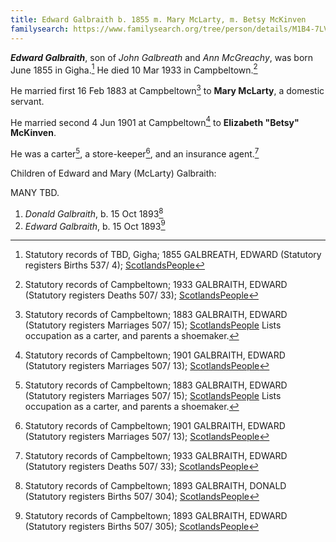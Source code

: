 ```yaml
---
title: Edward Galbraith b. 1855 m. Mary McLarty, m. Betsy McKinven
familysearch: https://www.familysearch.org/tree/person/details/M1B4-7LV
---
```

***Edward Galbraith***, son of *John Galbreath* and *Ann McGreachy*, was born June 1855 in Gigha.[^birth]  He died 10 Mar 1933 in Campbeltown.[^death]

He married first 16 Feb 1883 at Campbeltown[^marriage1] to **Mary McLarty**, a domestic servant.

He married second 4 Jun 1901 at Campbeltown[^marriage2] to **Elizabeth "Betsy" McKinven**.

He was a carter[^marriage1], a store-keeper[^marriage2], and an insurance agent.[^death]

Children of Edward and Mary (McLarty) Galbraith:

MANY TBD.

1. *Donald Galbraith*, b. 15 Oct 1893[^donald-birth]
2. *Edward Galbraith*, b. 15 Oct 1893[^edward-birth]


[^birth]: Statutory records of TBD, Gigha; 1855 GALBREATH, EDWARD (Statutory registers Births 537/ 4); [ScotlandsPeople](https://www.scotlandspeople.gov.uk/view-image/nrs_stat_births/38715238)

[^marriage1]: Statutory records of Campbeltown; 1883 GALBRAITH, EDWARD (Statutory registers Marriages 507/ 15); [ScotlandsPeople](https://www.scotlandspeople.gov.uk/view-image/nrs_stat_marriages/5406558)
 Lists occupation as a carter, and parents a shoemaker.
 
[^marriage2]: Statutory records of Campbeltown; 1901 GALBRAITH, EDWARD (Statutory registers Marriages 507/ 13); [ScotlandsPeople](https://www.scotlandspeople.gov.uk/view-image/nrs_stat_marriages/3517953)

[^death]: Statutory records of Campbeltown; 1933 GALBRAITH, EDWARD (Statutory registers Deaths 507/ 33); [ScotlandsPeople](https://www.scotlandspeople.gov.uk/view-image/nrs_stat_deaths/8645158)

[^donald-birth]: Statutory records of Campbeltown; 1893 GALBRAITH, DONALD (Statutory registers Births 507/ 304); [ScotlandsPeople](https://www.scotlandspeople.gov.uk/view-image/nrs_stat_births/43501878)

[^edward-birth]: Statutory records of Campbeltown; 1893 GALBRAITH, EDWARD (Statutory registers Births 507/ 305); [ScotlandsPeople](https://www.scotlandspeople.gov.uk/view-image/nrs_stat_births/43502829)



